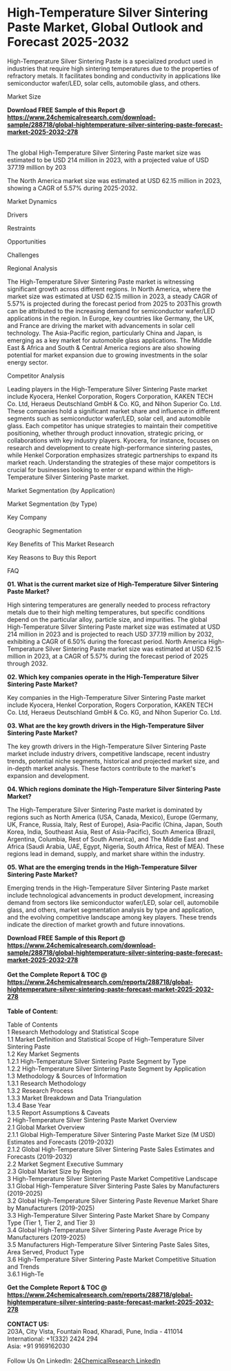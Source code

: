 <h1>High-Temperature Silver Sintering Paste Market, Global Outlook and Forecast 2025-2032</h1><p>High-Temperature Silver Sintering Paste is a specialized product used in industries that require high sintering temperatures due to the properties of refractory metals. It facilitates bonding and conductivity in applications like semiconductor wafer/LED, solar cells, automobile glass, and others.</p><p>
Market Size</p><p>
</p><div><b>Download FREE Sample of this Report @ 
            <a href="https://www.24chemicalresearch.com/download-sample/288718/global-hightemperature-silver-sintering-paste-forecast-market-2025-2032-278">
            https://www.24chemicalresearch.com/download-sample/288718/global-hightemperature-silver-sintering-paste-forecast-market-2025-2032-278</a></b></div><br><p>The global High-Temperature Silver Sintering Paste market size was estimated to be USD 214 million in 2023, with a projected value of USD 377.19 million by 203</p><p>
</p><p>The North America market size was estimated at USD 62.15 million in 2023, showing a CAGR of 5.57% during 2025-2032.</p><p>
Market Dynamics</p><p>
Drivers</p><p>
</p><p>
Restraints</p><p>
</p><p>
Opportunities</p><p>
</p><p>
Challenges</p><p>
</p><p>
Regional Analysis</p><p>
</p><p>The High-Temperature Silver Sintering Paste market is witnessing significant growth across different regions. In North America, where the market size was estimated at USD 62.15 million in 2023, a steady CAGR of 5.57% is projected during the forecast period from 2025 to 203This growth can be attributed to the increasing demand for semiconductor wafer/LED applications in the region. In Europe, key countries like Germany, the UK, and France are driving the market with advancements in solar cell technology. The Asia-Pacific region, particularly China and Japan, is emerging as a key market for automobile glass applications. The Middle East &amp; Africa and South &amp; Central America regions are also showing potential for market expansion due to growing investments in the solar energy sector.</p><p>
Competitor Analysis</p><p>
</p><p>Leading players in the High-Temperature Silver Sintering Paste market include Kyocera, Henkel Corporation, Rogers Corporation, KAKEN TECH Co. Ltd, Heraeus Deutschland GmbH &amp; Co. KG, and Nihon Superior Co. Ltd. These companies hold a significant market share and influence in different segments such as semiconductor wafer/LED, solar cell, and automobile glass. Each competitor has unique strategies to maintain their competitive positioning, whether through product innovation, strategic pricing, or collaborations with key industry players. Kyocera, for instance, focuses on research and development to create high-performance sintering pastes, while Henkel Corporation emphasizes strategic partnerships to expand its market reach. Understanding the strategies of these major competitors is crucial for businesses looking to enter or expand within the High-Temperature Silver Sintering Paste market.</p><p>
Market Segmentation (by Application)</p><p>
</p><p>
Market Segmentation (by Type)</p><p>
</p><p>
Key Company</p><p>
</p><p>
Geographic Segmentation</p><p>
</p><p>
Key Benefits of This Market Research</p><p>
</p><p>
Key Reasons to Buy this Report</p><p>
</p><p>
FAQ </p><p>
<strong>01. What is the current market size of High-Temperature Silver Sintering Paste Market?</strong></p><p>
</p><p>High sintering temperatures are generally needed to process refractory metals due to their high melting temperatures, but specific conditions depend on the particular alloy, particle size, and impurities. The global High-Temperature Silver Sintering Paste market size was estimated at USD 214 million in 2023 and is projected to reach USD 377.19 million by 2032, exhibiting a CAGR of 6.50% during the forecast period. North America High-Temperature Silver Sintering Paste market size was estimated at USD 62.15 million in 2023, at a CAGR of 5.57% during the forecast period of 2025 through 2032.</p><p>
<strong>02. Which key companies operate in the High-Temperature Silver Sintering Paste Market?</strong></p><p>
</p><p>Key companies in the High-Temperature Silver Sintering Paste market include Kyocera, Henkel Corporation, Rogers Corporation, KAKEN TECH Co. Ltd, Heraeus Deutschland GmbH &amp; Co. KG, and Nihon Superior Co. Ltd.</p><p>
<strong>03. What are the key growth drivers in the High-Temperature Silver Sintering Paste Market?</strong></p><p>
</p><p>The key growth drivers in the High-Temperature Silver Sintering Paste market include industry drivers, competitive landscape, recent industry trends, potential niche segments, historical and projected market size, and in-depth market analysis. These factors contribute to the market's expansion and development.</p><p>
<strong>04. Which regions dominate the High-Temperature Silver Sintering Paste Market?</strong></p><p>
</p><p>The High-Temperature Silver Sintering Paste market is dominated by regions such as North America (USA, Canada, Mexico), Europe (Germany, UK, France, Russia, Italy, Rest of Europe), Asia-Pacific (China, Japan, South Korea, India, Southeast Asia, Rest of Asia-Pacific), South America (Brazil, Argentina, Columbia, Rest of South America), and The Middle East and Africa (Saudi Arabia, UAE, Egypt, Nigeria, South Africa, Rest of MEA). These regions lead in demand, supply, and market share within the industry.</p><p>
<strong>05. What are the emerging trends in the High-Temperature Silver Sintering Paste Market?</strong></p><p>
</p><p>Emerging trends in the High-Temperature Silver Sintering Paste market include technological advancements in product development, increasing demand from sectors like semiconductor wafer/LED, solar cell, automobile glass, and others, market segmentation analysis by type and application, and the evolving competitive landscape among key players. These trends indicate the direction of market growth and future innovations.</p><div><b>Download FREE Sample of this Report @ 
            <a href="https://www.24chemicalresearch.com/download-sample/288718/global-hightemperature-silver-sintering-paste-forecast-market-2025-2032-278">
            https://www.24chemicalresearch.com/download-sample/288718/global-hightemperature-silver-sintering-paste-forecast-market-2025-2032-278</a></b></div><br><div><b>Get the Complete Report & TOC @ 
            <a href="https://www.24chemicalresearch.com/reports/288718/global-hightemperature-silver-sintering-paste-forecast-market-2025-2032-278">
            https://www.24chemicalresearch.com/reports/288718/global-hightemperature-silver-sintering-paste-forecast-market-2025-2032-278</a></b></div><br>
            <b>Table of Content:</b><p>Table of Contents<br />
1 Research Methodology and Statistical Scope<br />
1.1 Market Definition and Statistical Scope of High-Temperature Silver Sintering Paste<br />
1.2 Key Market Segments<br />
1.2.1 High-Temperature Silver Sintering Paste Segment by Type<br />
1.2.2 High-Temperature Silver Sintering Paste Segment by Application<br />
1.3 Methodology & Sources of Information<br />
1.3.1 Research Methodology<br />
1.3.2 Research Process<br />
1.3.3 Market Breakdown and Data Triangulation<br />
1.3.4 Base Year<br />
1.3.5 Report Assumptions & Caveats<br />
2 High-Temperature Silver Sintering Paste Market Overview<br />
2.1 Global Market Overview<br />
2.1.1 Global High-Temperature Silver Sintering Paste Market Size (M USD) Estimates and Forecasts (2019-2032)<br />
2.1.2 Global High-Temperature Silver Sintering Paste Sales Estimates and Forecasts (2019-2032)<br />
2.2 Market Segment Executive Summary<br />
2.3 Global Market Size by Region<br />
3 High-Temperature Silver Sintering Paste Market Competitive Landscape<br />
3.1 Global High-Temperature Silver Sintering Paste Sales by Manufacturers (2019-2025)<br />
3.2 Global High-Temperature Silver Sintering Paste Revenue Market Share by Manufacturers (2019-2025)<br />
3.3 High-Temperature Silver Sintering Paste Market Share by Company Type (Tier 1, Tier 2, and Tier 3)<br />
3.4 Global High-Temperature Silver Sintering Paste Average Price by Manufacturers (2019-2025)<br />
3.5 Manufacturers High-Temperature Silver Sintering Paste Sales Sites, Area Served, Product Type<br />
3.6 High-Temperature Silver Sintering Paste Market Competitive Situation and Trends<br />
3.6.1 High-Te</p><div><b>Get the Complete Report & TOC @ 
            <a href="https://www.24chemicalresearch.com/reports/288718/global-hightemperature-silver-sintering-paste-forecast-market-2025-2032-278">
            https://www.24chemicalresearch.com/reports/288718/global-hightemperature-silver-sintering-paste-forecast-market-2025-2032-278</a></b></div><br><b>CONTACT US:</b><br>
            203A, City Vista, Fountain Road, Kharadi, Pune, India - 411014<br>
            International: +1(332) 2424 294<br>
            Asia: +91 9169162030 <br><br>
            Follow Us On LinkedIn: <a href="https://www.linkedin.com/company/24chemicalresearch/">24ChemicalResearch LinkedIn</a>